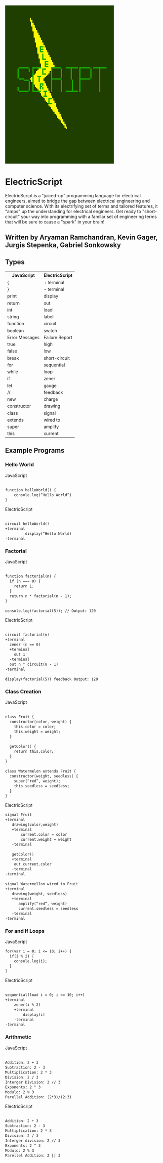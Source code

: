 ![](https://github.com/StatusSin/Electric-Script/blob/main/docs/images/ElectricScript.png?raw=true "ElectricScriptLogo")

# ElectricScript

ElectricScript is a "juiced-up" programming language for electrical engineers, aimed to bridge the gap between electrical engineering and computer science. With its electrifying set of terms and tailored features, it "amps" up the understanding for electrical engineers. Get ready to "short-circuit" your way into programming with a familar set of engineering terms that will be sure to cause a "spark" in your brain!

## Written by Aryaman Ramchandran, Kevin Gager, Jurgis Stepenka, Gabriel Sonkowsky

## Types

| JavaScript     | ElectricScript |
| -------------- | -------------- |
| {              | + terminal     |
| }              | - terminal     |
| print          | display        |
| return         | out            |
| int            | load           |
| string         | label          |
| function       | circuit        |
| boolean        | switch         |
| Error Messages | Failure Report |
| true           | high           |
| false          | low            |
| break          | short-circuit  |
| for            | sequential     |
| while          | loop           |
| if             | zener          |
| let            | gauge          |
| //             | feedback       |
| new            | charge         |
| constructor    | drawing        |
| class          | signal         |
| extends        | wired to       |
| super          | amplify        |
| this           | current        |

## Example Programs

### Hello World

JavaScript

```

function helloWorld() {
	console.log(“Hello World”)
}

```

ElectricScript

```

circuit helloWorld()
+terminal
         display(“Hello World)
-terminal

```

### Factorial

JavaScript

```

function factorial(n) {
  if (n === 0) {
    return 1;
  }
  return n * factorial(n - 1);
}

console.log(factorial(5)); // Output: 120

```

ElectricScript

```

circuit factorial(n)
+terminal
  zener (n == 0)
  +terminal
    out 1
  -terminal
  out n * circuit(n - 1)
-terminal

display(factorial(5)) feedback Output: 120

```

### Class Creation

JavaScript

```

class Fruit {
  constructor(color, weight) {
    this.color = color;
    this.weight = weight;
  }

  getColor() {
    return this.color;
  }
}

class Watermelon extends Fruit {
  constructor(weight, seedless) {
    super(“red”, weight);
    this.seedless = seedless;
  }
}

```

ElectricScript

```
signal Fruit
+terminal
   drawing(color,weight)
   +terminal
       current.color = color
       current.weight = weight
   -terminal

   getColor()
   +terminal
   	out current.color
   -terminal
-terminal

signal Watermellon wired to Fruit
+terminal
   drawing(weight, seedless)
   +terminal
      amplify(“red”, weight)
      current.seedless = seedless
   -terminal
-terminal

```

### For and If Loops

JavaScript

```
for(var i = 0; i <= 10; i++) {
  if(i % 2) {
    console.log(i);
  }
}

```

ElectricScript

```

sequential(load i = 0; i <= 10; i++)
+terminal
    zener(i % 2)
    +terminal
        display(i)
    -terminal
-terminal

```

### Arithmetic

JavaScript

```

Addition: 2 + 3
Subtraction: 2 - 3
Multiplication: 2 * 3
Division: 2 / 3
Interger Division: 2 // 3
Exponents: 2 ^ 3
Modulo: 2 % 3
Parellel Addition: (2*3)/(2+3)

```

ElectricScript

```

Addition: 2 + 3
Subtraction: 2 - 3
Multiplication: 2 * 3
Division: 2 / 3
Interger division: 2 // 3
Exponents: 2 ^ 3
Modulo: 2 % 3
Parellel Addition: 2 || 3

```
